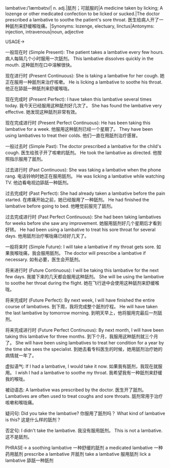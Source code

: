 lambative:/ˈlæmbətɪv/| n. adj.|舐剂；可舐服的|A medicine taken by licking; A lozenge or other medicated confection to be licked or sucked.|The doctor prescribed a lambative to soothe the patient's sore throat. 医生给病人开了一种舐剂来舒缓喉咙痛。|Synonyms: lozenge, electuary, linctus|Antonyms: injection, intravenous|noun, adjective

USAGE->

一般现在时 (Simple Present):
The patient takes a lambative every few hours. 病人每隔几个小时服用一次舐剂。
This lambative dissolves quickly in the mouth.  这种舐剂在口中溶解很快。

现在进行时 (Present Continuous):
She is taking a lambative for her cough. 她正在服用一种舐剂来治疗咳嗽。
He is licking a lambative to soothe his throat. 他正在舔舐一种舐剂来舒缓喉咙。

现在完成时 (Present Perfect):
I have taken this lambative several times today. 我今天已经服用这种舐剂好几次了。
She has found the lambative very effective. 她发现这种舐剂非常有效。

现在完成进行时 (Present Perfect Continuous):
He has been taking this lambative for a week. 他服用这种舐剂已经一个星期了。
They have been using lambatives to treat their colds.  他们一直在用舐剂治疗感冒。


一般过去时 (Simple Past):
The doctor prescribed a lambative for the child's cough. 医生给孩子开了咳嗽的舐剂。
He took the lambative as directed. 他按照指示服用了舐剂。

过去进行时 (Past Continuous):
She was taking a lambative when the phone rang.  电话铃响时她正在服用舐剂。
He was licking a lambative while watching TV. 他边看电视边舔舐一种舐剂。

过去完成时 (Past Perfect):
She had already taken a lambative before the pain started. 在疼痛开始之前，她已经服用了一种舐剂。
He had finished the lambative before going to bed. 他睡觉前服完了舐剂。

过去完成进行时 (Past Perfect Continuous):
She had been taking lambatives for weeks before she saw any improvement.  她服用舐剂好几个星期后才看到好转。
He had been using a lambative to treat his sore throat for several days.  他用舐剂治疗喉咙痛已经好几天了。


一般将来时 (Simple Future):
I will take a lambative if my throat gets sore. 如果我喉咙痛，我会服用舐剂。
The doctor will prescribe a lambative if necessary.  如有必要，医生会开舐剂。

将来进行时 (Future Continuous):
I will be taking this lambative for the next few days. 我接下来的几天都会服用这种舐剂。
She will be using the lambative to soothe her throat during the flight.  她在飞行途中会使用这种舐剂来舒缓喉咙。

将来完成时 (Future Perfect):
By next week, I will have finished the entire course of lambatives. 到下周，我将完成整个舐剂疗程。
He will have taken the last lambative by tomorrow morning. 到明天早上，他将服用完最后一剂舐剂。

将来完成进行时 (Future Perfect Continuous):
By next month, I will have been taking this lambative for three months. 到下个月，我服用这种舐剂就三个月了。
She will have been using lambatives to treat her condition for a year by the time she sees the specialist.  到她去看专科医生的时候，她用舐剂治疗她的病情就一年了。


虚拟语气:
If I had a lambative, I would take it now. 如果我有舐剂，我现在就服用。
I wish I had a lambative to soothe my throat. 我希望我有一种舐剂来舒缓我的喉咙。

被动语态:
A lambative was prescribed by the doctor. 医生开了舐剂。
Lambatives are often used to treat coughs and sore throats.  舐剂常用于治疗咳嗽和喉咙痛。

疑问句:
Did you take the lambative? 你服用了舐剂吗？
What kind of lambative is this?  这是什么样的舐剂？

否定句:
I didn't take the lambative. 我没有服用舐剂。
This is not a lambative.  这不是舐剂。



PHRASE->
a soothing lambative  一种舒缓的舐剂
a medicated lambative 一种药用舐剂
prescribe a lambative 开舐剂
take a lambative 服用舐剂
lick a lambative 舔舐一种舐剂
